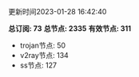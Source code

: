 更新时间2023-01-28 16:42:40

**总订阅: 73**
**总节点: 2335**
**有效节点: 311**
- trojan节点: 50
- v2ray节点: 134
- ss节点: 127
